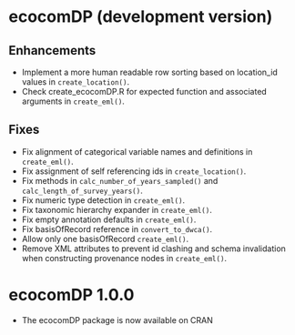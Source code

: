 # ecocomDP (development version)

## Enhancements
* Implement a more human readable row sorting based on location_id values in `create_location()`.
* Check create_ecocomDP.R for expected function and associated arguments in `create_eml()`.

## Fixes
* Fix alignment of categorical variable names and definitions in `create_eml()`.
* Fix assignment of self referencing ids in `create_location()`.
* Fix methods in `calc_number_of_years_sampled()` and `calc_length_of_survey_years()`.
* Fix numeric type detection in `create_eml()`.
* Fix taxonomic hierarchy expander in `create_eml()`.
* Fix empty annotation defaults in `create_eml()`.
* Fix basisOfRecord reference in `convert_to_dwca()`.
* Allow only one basisOfRecord `create_eml()`.
* Remove XML attributes to prevent id clashing and schema invalidation when constructing provenance nodes in `create_eml()`.

# ecocomDP 1.0.0

* The ecocomDP package is now available on CRAN